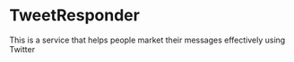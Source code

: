# TweetResponder
This is a service that helps people market their messages effectively using Twitter
